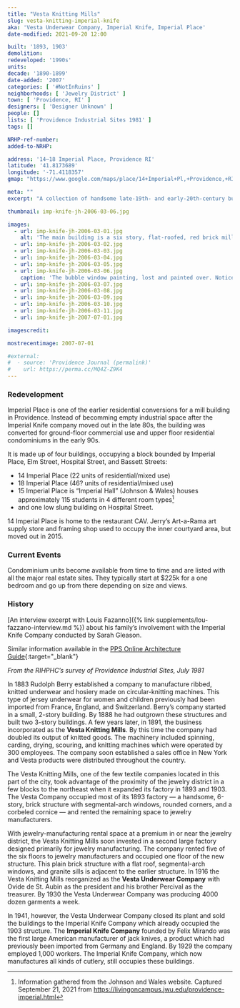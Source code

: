 ```yaml
---
title: "Vesta Knitting Mills"
slug: vesta-knitting-imperial-knife
aka: 'Vesta Underwear Company, Imperial Knife, Imperial Place'
date-modified: 2021-09-20 12:00

built: '1893, 1903'
demolition:
redeveloped: '1990s'
units:
decade: '1890-1899'
date-added: '2007'
categories: [ '#NotInRuins' ]
neighborhoods: [ 'Jewelry District' ]
town: [ 'Providence, RI' ]
designers: [ 'Designer Unknown' ]
people: []
lists: [ 'Providence Industrial Sites 1981' ]
tags: []

NRHP-ref-number:
added-to-NRHP:

address: '14–18 Imperial Place, Providence RI'
latitude: '41.8173689'
longitude: '-71.4118357'
gmap: "https://www.google.com/maps/place/14+Imperial+Pl,+Providence,+RI+02903/@41.8173689,-71.4118357,19z/data=!3m1!4b1!4m5!3m4!1s0x89e4456b7743acc1:0xb868f00ce0f56b28!8m2!3d41.8173679!4d-71.4112885"

meta: ""
excerpt: "A collection of handsome late-19th- and early-20th-century buildings that served as headquarters for a knitted good company as well as rental space for jewelry businesses"

thumbnail: imp-knife-jh-2006-03-06.jpg

images:
  - url: imp-knife-jh-2006-03-01.jpg
    alt: 'The main building is a six story, flat-roofed, red brick mill with tall windows, copper corbelled cornice, and a rounded corner along the entrance to a interior courtyard. Three story, gable-roofed building also occupy the parcel, along with an early twentieth century slightly shorter but still six story, flat-roofed, rectangular, red brick mill.'
  - url: imp-knife-jh-2006-03-02.jpg
  - url: imp-knife-jh-2006-03-03.jpg
  - url: imp-knife-jh-2006-03-04.jpg
  - url: imp-knife-jh-2006-03-05.jpg
  - url: imp-knife-jh-2006-03-06.jpg
    caption: 'The bubble window painting, lost and painted over. Notice, too, how all the architectural detail on this one-story addition is painted on. This building is now flat painted cinder block.'
  - url: imp-knife-jh-2006-03-07.jpg
  - url: imp-knife-jh-2006-03-08.jpg
  - url: imp-knife-jh-2006-03-09.jpg
  - url: imp-knife-jh-2006-03-10.jpg
  - url: imp-knife-jh-2006-03-11.jpg
  - url: imp-knife-jh-2007-07-01.jpg

imagescredit:

mostrecentimage: 2007-07-01

#external:
#  - source: 'Providence Journal (permalink)'
#    url: https://perma.cc/MQ4Z-Z9K4
---
```


### Redevelopment

Imperial Place is one of the earlier residential conversions for a mill building in Providence. Instead of becomming empty industrial space after the Imperial Knife company moved out in the late 80s, the building was converted for ground-floor commercial use and upper floor residential condominiums in the early 90s. 

It is made up of four buildings, occupying a block bounded by Imperial Place, Elm Street, Hospital Street, and Bassett Streets:

+ 14 Imperial Place (22 units of residential/mixed use)
+ 18 Imperial Place (46? units of residential/mixed use)
+ 15 Imperial Place is “Imperial Hall” (Johnson & Wales) houses approximately 115 students in 4 different room types[^1]
+ and one low slung building on Hospital Street.

[^1]: Information gathered from the Johnson and Wales website. Captured September 21, 2021 from https://livingoncampus.jwu.edu/providence-imperial.html

14 Imperial Place is home to the restaurant CAV. Jerry’s Art-a-Rama art supply store and framing shop used to occupy the inner courtyard area, but moved out in 2015. 


### Current Events

Condominium units become available from time to time and are listed with all the major real estate sites. They typically start at $225k for a one bedroom and go up from there depending on size and views. 


### History

[An interview excerpt with Louis Fazanno]({% link supplements/lou-fazzano-interview.md %}) about his family’s involvement with the Imperial Knife Company conducted by Sarah Gleason. 

Similar information available in the [PPS Online Architecture Guide](//guide.ppsri.org/property/vesta-knitting-mills-later-imperial-knife-company){:target="_blank"}


_From the RIHPHC’s survey of Providence Industrial Sites, July 1981_

In 1883 Rudolph Berry established a company to manufacture ribbed, knitted underwear and hosiery made on circular-knitting machines. This type of jersey underwear for women and children previously had been imported from France, England, and Switzerland. Berry’s company started in a small, 2-story building. By 1888 he had outgrown these structures and built two 3-story buildings. A few years later, in 1891, the business incorporated as the **Vesta Knitting Mills**. By this time the company had doubled its output of knitted goods. The machinery included spinning, carding, drying, scouring, and knitting machines which were operated by 300 employees. The company soon established a sales office in New York and Vesta products were distributed throughout the country. 

The Vesta Knitting Mills, one of the few textile companies located in this part of the city, took advantage of the proximity of the jewelry district in a few blocks to the northeast when it expanded its factory in 1893 and 1903. The Vesta Company occupied most of its 1893 factory — a handsome, 6-story, brick structure with segmental-arch windows, rounded corners, and a corbeled cornice — and rented the remaining space to jewelry manufacturers. 

With jewelry-manufacturing rental space at a premium in or near the jewelry district, the Vesta Knitting Mills soon invested in a second large factory designed primarily for jewelry manufacturing. The company rented five of the six floors to jewelry manufacturers and occupied one floor of the new structure. This plain brick structure with a flat roof, segmental-arch windows, and granite sills is adjacent to the earlier structure. In 1916 the Vesta Knitting Mills reorganized as the **Vesta Underwear Company** with Ovide de St. Aubin as the president and his brother Percival as the treasurer. By 1930 the Vesta Underwear Company was producing 4000 dozen garments a week. 

In 1941, however, the Vesta Underwear Company closed its plant and sold the buildings to the Imperial Knife Company which already occupied the 1903 structure. The **Imperial Knife Company** founded by Felix Mirando was the first large American manufacturer of jack knives, a product which had previously been imported from Germany and England. By 1929 the company employed 1,000 workers. The Imperial Knife Company, which now manufactures all kinds of cutlery, still occupies these buildings.
